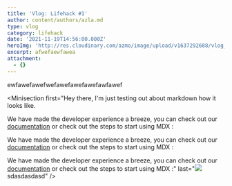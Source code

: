 ```yaml
---
title: 'Vlog: Lifehack #1'
author: content/authors/azla.md
type: vlog
category: lifehack
date: '2021-11-19T14:56:00.000Z'
heroImg: 'http://res.cloudinary.com/azmo/image/upload/v1637292688/vlog_room_fpu9uu.png'
excerpt: afwefaewfawea
attachment:
  - {}
---
```


ewfawefawefwefawefawefawefawfawef

<Minisection
  first="Hey there, I'm just testing out about markdown how it looks like.

We have made the developer experience a breeze, you can check out our [documentation](https://tina.io/docs/mdx/) or check out the steps to start using MDX :

We have made the developer experience a breeze, you can check out our [documentation](https://tina.io/docs/mdx/) or check out the steps to start using MDX :

We have made the developer experience a breeze, you can check out our [documentation](https://tina.io/docs/mdx/) or check out the steps to start using MDX :"
  last="![](http://res.cloudinary.com/azmo/image/upload/v1637292688/vlog_journey_yen6eo.png)sdasdasdasd"
/>

